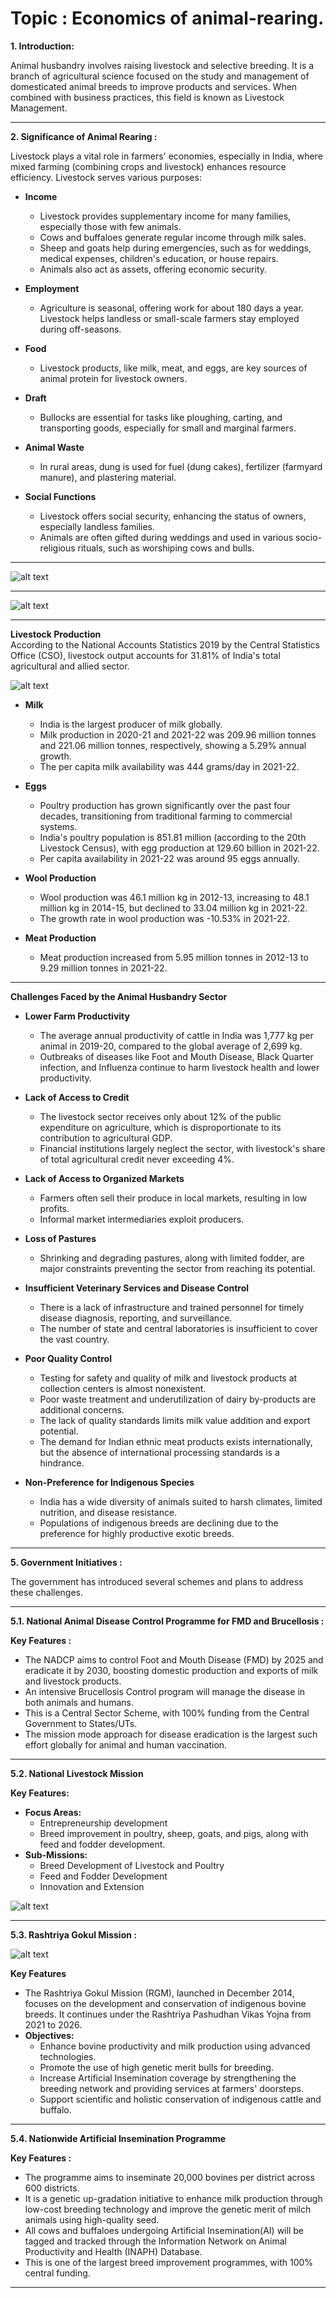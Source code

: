 # Topic : Economics of animal-rearing.

**1. Introduction:**  


Animal husbandry involves raising livestock and selective breeding. It is a branch of agricultural science focused on the study and management of domesticated animal breeds to improve products and services. When combined with business practices, this field is known as Livestock Management.

----

**2. Significance of Animal Rearing :** 


Livestock plays a vital role in farmers' economies, especially in India, where mixed farming (combining crops and livestock) enhances resource efficiency. Livestock serves various purposes:

- **Income**  
  - Livestock provides supplementary income for many families, especially those with few animals.  
  - Cows and buffaloes generate regular income through milk sales.  
  - Sheep and goats help during emergencies, such as for weddings, medical expenses, children's education, or house repairs.  
  - Animals also act as assets, offering economic security.

- **Employment**  
  - Agriculture is seasonal, offering work for about 180 days a year. Livestock helps landless or small-scale farmers stay employed during off-seasons.

- **Food**  
  - Livestock products, like milk, meat, and eggs, are key sources of animal protein for livestock owners.

- **Draft**  
  - Bullocks are essential for tasks like ploughing, carting, and transporting goods, especially for small and marginal farmers.

- **Animal Waste**  
  - In rural areas, dung is used for fuel (dung cakes), fertilizer (farmyard manure), and plastering material.

- **Social Functions**  
  - Livestock offers social security, enhancing the status of owners, especially landless families.  
  - Animals are often gifted during weddings and used in various socio-religious rituals, such as worshiping cows and bulls.


----


![alt text](image-9.png)


----

![alt text](image-10.png)


----


**Livestock Production**  
According to the National Accounts Statistics 2019 by the Central Statistics Office (CSO), livestock output accounts for 31.81% of India's total agricultural and allied sector.

![alt text](image-11.png)


- **Milk**  
  - India is the largest producer of milk globally.  
  - Milk production in 2020-21 and 2021-22 was 209.96 million tonnes and 221.06 million tonnes, respectively, showing a 5.29% annual growth.  
  - The per capita milk availability was 444 grams/day in 2021-22.

- **Eggs**  
  - Poultry production has grown significantly over the past four decades, transitioning from traditional farming to commercial systems.  
  - India's poultry population is 851.81 million (according to the 20th Livestock Census), with egg production at 129.60 billion in 2021-22.  
  - Per capita availability in 2021-22 was around 95 eggs annually.

- **Wool Production**  
  - Wool production was 46.1 million kg in 2012-13, increasing to 48.1 million kg in 2014-15, but declined to 33.04 million kg in 2021-22.  
  - The growth rate in wool production was -10.53% in 2021-22.

- **Meat Production**  
  - Meat production increased from 5.95 million tonnes in 2012-13 to 9.29 million tonnes in 2021-22.


-----


**Challenges Faced by the Animal Husbandry Sector**  

- **Lower Farm Productivity**  
  - The average annual productivity of cattle in India was 1,777 kg per animal in 2019-20, compared to the global average of 2,699 kg.  
  - Outbreaks of diseases like Foot and Mouth Disease, Black Quarter infection, and Influenza continue to harm livestock health and lower productivity.

- **Lack of Access to Credit**  
  - The livestock sector receives only about 12% of the public expenditure on agriculture, which is disproportionate to its contribution to agricultural GDP.  
  - Financial institutions largely neglect the sector, with livestock's share of total agricultural credit never exceeding 4%.

- **Lack of Access to Organized Markets**  
  - Farmers often sell their produce in local markets, resulting in low profits.  
  - Informal market intermediaries exploit producers.

- **Loss of Pastures**  
  - Shrinking and degrading pastures, along with limited fodder, are major constraints preventing the sector from reaching its potential.

- **Insufficient Veterinary Services and Disease Control**  
  - There is a lack of infrastructure and trained personnel for timely disease diagnosis, reporting, and surveillance.  
  - The number of state and central laboratories is insufficient to cover the vast country.

- **Poor Quality Control**  
  - Testing for safety and quality of milk and livestock products at collection centers is almost nonexistent.  
  - Poor waste treatment and underutilization of dairy by-products are additional concerns.  
  - The lack of quality standards limits milk value addition and export potential.  
  - The demand for Indian ethnic meat products exists internationally, but the absence of international processing standards is a hindrance.

- **Non-Preference for Indigenous Species**  
  - India has a wide diversity of animals suited to harsh climates, limited nutrition, and disease resistance.  
  - Populations of indigenous breeds are declining due to the preference for highly productive exotic breeds.


----

**5. Government Initiatives :**


The government has introduced several schemes and plans to address these challenges.

----

**5.1. National Animal Disease Control Programme for FMD and Brucellosis :**  

**Key Features :** 

- The NADCP aims to control Foot and Mouth Disease (FMD) by 2025 and eradicate it by 2030, boosting domestic production and exports of milk and livestock products.  
- An intensive Brucellosis Control program will manage the disease in both animals and humans.  
- This is a Central Sector Scheme, with 100% funding from the Central Government to States/UTs.  
- The mission mode approach for disease eradication is the largest such effort globally for animal and human vaccination.  

----


**5.2. National Livestock Mission**

**Key Features:**

- **Focus Areas:**  
  - Entrepreneurship development  
  - Breed improvement in poultry, sheep, goats, and pigs, along with feed and fodder development.  
- **Sub-Missions:**  
  - Breed Development of Livestock and Poultry  
  - Feed and Fodder Development  
  - Innovation and Extension

![alt text](image-12.png)


-----


**5.3. Rashtriya Gokul Mission :** 

![alt text](image-13.png)

**Key Features**  

- The Rashtriya Gokul Mission (RGM), launched in December 2014, focuses on the development and conservation of indigenous bovine breeds. It continues under the Rashtriya Pashudhan Vikas Yojna from 2021 to 2026.  
- **Objectives:**  
  - Enhance bovine productivity and milk production using advanced technologies.  
  - Promote the use of high genetic merit bulls for breeding.  
  - Increase Artificial Insemination coverage by strengthening the breeding network and providing services at farmers' doorsteps.  
  - Support scientific and holistic conservation of indigenous cattle and buffalo.  


----


**5.4. Nationwide Artificial Insemination Programme**  

**Key Features :**

- The programme aims to inseminate 20,000 bovines per district across 600 districts.  
- It is a genetic up-gradation initiative to enhance milk production through low-cost breeding technology and improve the genetic merit of milch animals using high-quality seed.  
- All cows and buffaloes undergoing Artificial Insemination(AI) will be tagged and tracked through the Information Network on Animal Productivity and Health (INAPH) Database.  
- This is one of the largest breed improvement programmes, with 100% central funding.  


-----
